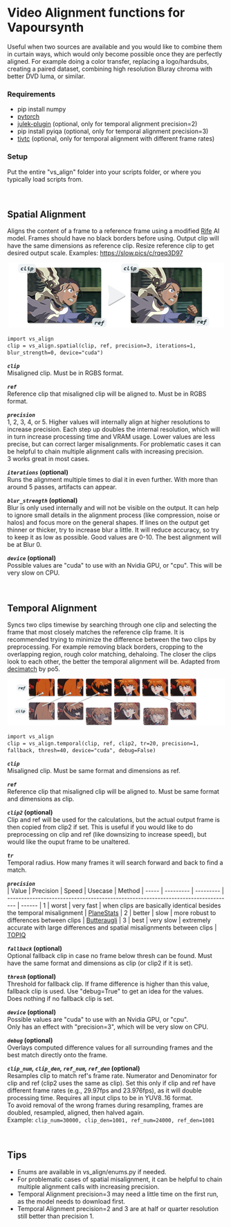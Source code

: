 # Video Alignment functions for Vapoursynth
Useful when two sources are available and you would like to combine them in curtain ways, which would only become possible once they are perfectly aligned. For example doing a color transfer, replacing a logo/hardsubs, creating a paired dataset, combining high resolution Bluray chroma with better DVD luma, or similar.

### Requirements
* pip install numpy
* [pytorch](https://pytorch.org/)
* [julek-plugin](https://github.com/dnjulek/vapoursynth-julek-plugin) (optional, only for temporal alignment precision=2)
* pip install pyiqa (optional, only for temporal alignment precision=3)
* [tivtc](https://github.com/dubhater/vapoursynth-tivtc) (optional, only for temporal alignment with different frame rates)

### Setup
Put the entire "vs_align" folder into your scripts folder, or where you typically load scripts from.

<br />

## Spatial Alignment
Aligns the content of a frame to a reference frame using a modified [Rife](https://github.com/megvii-research/ECCV2022-RIFE) AI model. Frames should have no black borders before using. Output clip will have the same dimensions as reference clip. Resize reference clip to get desired output scale. Examples: https://slow.pics/c/rqeq3D97
<p align="center">
  <img src="README_img1.png" width="500" />
</p>

    import vs_align
    clip = vs_align.spatial(clip, ref, precision=3, iterations=1, blur_strength=0, device="cuda")

__*`clip`*__  
Misaligned clip. Must be in RGBS format.

__*`ref`*__  
Reference clip that misaligned clip will be aligned to. Must be in RGBS format.

__*`precision`*__  
1, 2, 3, 4, or 5. Higher values will internally align at higher resolutions to increase precision. Each step up doubles the internal resolution, which will in turn increase processing time and VRAM usage. Lower values are less precise, but can correct larger misalignments. For problematic cases it can be helpful to chain multiple alignment calls with increasing precision.  
3 works great in most cases.  

__*`iterations`* (optional)__  
Runs the alignment multiple times to dial it in even further. With more than around 5 passes, artifacts can appear.

__*`blur_strength`* (optional)__  
Blur is only used internally and will not be visible on the output. It can help to ignore small details in the alignment process (like compression, noise or halos) and focus more on the general shapes. If lines on the output get thinner or thicker, try to increase blur a little. It will reduce accuracy, so try to keep it as low as possible. Good values are 0-10. The best alignment will be at Blur 0. 

__*`device`* (optional)__  
Possible values are "cuda" to use with an Nvidia GPU, or "cpu". This will be very slow on CPU.

<br />

## Temporal Alignment
Syncs two clips timewise by searching through one clip and selecting the frame that most closely matches the reference clip frame. It is recommended trying to minimize the difference between the two clips by preprocessing. For example removing black borders, cropping to the overlapping region, rough color matching, dehaloing. The closer the clips look to each other, the better the temporal alignment will be. Adapted from [decimatch](https://gist.github.com/po5/b6a49662149005922b9127926f96e68b) by po5.
<p align="center">
  <img src="README_img2.png" width="670" />
</p>

    import vs_align
    clip = vs_align.temporal(clip, ref, clip2, tr=20, precision=1, fallback, thresh=40, device="cuda", debug=False)

__*`clip`*__  
Misaligned clip. Must be same format and dimensions as ref.

__*`ref`*__  
Reference clip that misaligned clip will be aligned to. Must be same format and dimensions as clip.

__*`clip2`* (optional)__  
Clip and ref will be used for the calculations, but the actual output frame is then copied from clip2 if set. This is useful if you would like to do preprocessing on clip and ref (like downsizing to increase speed), but would like the ouput frame to be unaltered.

__*`tr`*__  
Temporal radius. How many frames it will search forward and back to find a match.

__*`precision`*__  
| Value | Precision | Speed     | Usecase                                                                           | Method
| ----- | --------- | --------- | --------------------------------------------------------------------------------- | ------
| 1     | worst     | very fast | when clips are basically identical besides the temporal misalignment              | [PlaneStats](https://www.vapoursynth.com/doc/functions/video/planestats.html)
| 2     | better    | slow      | more robust to differences between clips                                          | [Butteraugli](https://github.com/dnjulek/vapoursynth-julek-plugin/wiki/Butteraugli)
| 3     | best      | very slow | extremely accurate with large differences and spatial misalignments between clips | [TOPIQ](https://github.com/chaofengc/IQA-PyTorch/tree/main)

__*`fallback`* (optional)__  
Optional fallback clip in case no frame below thresh can be found. Must have the same format and dimensions as clip (or clip2 if it is set).

__*`thresh`* (optional)__  
Threshold for fallback clip. If frame difference is higher than this value, fallback clip is used. Use "debug=True" to get an idea for the values.  
Does nothing if no fallback clip is set.

__*`device`* (optional)__  
Possible values are "cuda" to use with an Nvidia GPU, or "cpu".  
Only has an effect with "precision=3", which will be very slow on CPU.  

__*`debug`* (optional)__  
Overlays computed difference values for all surrounding frames and the best match directly onto the frame.

__*`clip_num`, `clip_den`, `ref_num`, `ref_den`* (optional)__   
Resamples clip to match ref's frame rate. Numerator and Denominator for clip and ref (clip2 uses the same as clip). Set this only if clip and ref have different frame rates (e.g., 29.97fps and 23.976fps), as it will double processing time. Requires all input clips to be in YUV8..16 format.  
To avoid removal of the wrong frames during resampling, frames are doubled, resampled, aligned, then halved again.  
Example: `clip_num=30000, clip_den=1001, ref_num=24000, ref_den=1001`

<br />

## Tips
* Enums are available in vs_align/enums.py if needed.
* For problematic cases of spatial misalignment, it can be helpful to chain multiple alignment calls with increasing precision.
* Temporal Alignment precision=3 may need a little time on the first run, as the model needs to download first.
* Temporal Alignment precision=2 and 3 are at half or quarter resolution still better than precision 1.
